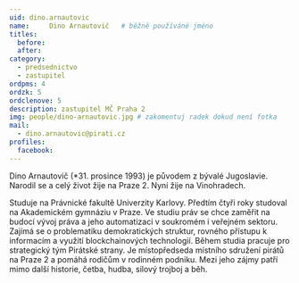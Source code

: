 ```yaml
---
uid: dino.arnautovic
name:     Dino Arnautovič  	# běžně používáné jméno
titles:
  before: 
  after: 
category:
  - predsednictvo
  - zastupitel
ordpms: 4
ordzk: 5
ordclenove: 5
description: zastupitel MČ Praha 2
img: people/dino-arnautovic.jpg # zakomentuj radek dokud není fotka
mail:
  - dino.arnautovic@pirati.cz
profiles: 
  facebook:
---
```


Dino Arnautovič (*31. prosince 1993) je původem z bývalé Jugoslavie. Narodil se a celý život žije na Praze 2. Nyní žije na Vinohradech. 

Studuje na Právnické fakultě Univerzity Karlovy. Předtím čtyři roky studoval na Akademickém gymnáziu v Praze. Ve studiu práv se chce zaměřit na budocí vývoj práva a jeho automatizaci v soukromém i veřejném sektoru. 
Zajímá se o problematiku demokratických struktur, rovného přístupu k informacím a využití blockchainových technologií. 
Během studia pracuje pro strategický tým Pirátské strany. Je místopředseda místního sdružení pirátů na Praze 2 a pomáhá rodičům v rodinném podniku. 
Mezi jeho zájmy patří mimo další historie, četba, hudba, silový trojboj a běh. 
